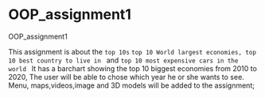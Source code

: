 # OOP_assignment1
OOP_assignment1

This assignment is about the `top 10s` `top 10 World largest economies, top 10 best country to live in `
and `top 10 most expensive cars in the world `
It has a barchart showing the top 10 biggest economies from 2010 to 2020,
The user will be able to chose which year he or she wants to see.
Menu, maps,videos,image and 3D models will be added to the assignment;

